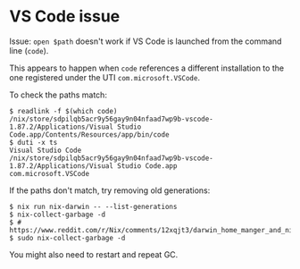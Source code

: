 # VS Code issue

Issue: `open $path` doesn't work if VS Code is launched from the command line (`code`).

This appears to happen when `code` references a different installation to the one registered under the UTI `com.microsoft.VSCode`.

To check the paths match:

```console
$ readlink -f $(which code)
/nix/store/sdpilqb5acr9y56gay9n04nfaad7wp9b-vscode-1.87.2/Applications/Visual Studio Code.app/Contents/Resources/app/bin/code
$ duti -x ts
Visual Studio Code
/nix/store/sdpilqb5acr9y56gay9n04nfaad7wp9b-vscode-1.87.2/Applications/Visual Studio Code.app
com.microsoft.VSCode
```

If the paths don't match, try removing old generations:

```console
$ nix run nix-darwin -- --list-generations
$ nix-collect-garbage -d
$ # https://www.reddit.com/r/Nix/comments/12xqjt3/darwin_home_manger_and_nix_generations/
$ sudo nix-collect-garbage -d
```

You might also need to restart and repeat GC.
